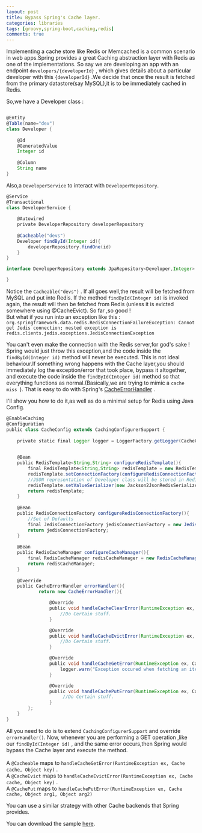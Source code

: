 ```yaml
---
layout: post
title: Bypass Spring's Cache layer.
categories: libraries
tags: [groovy,spring-boot,caching,redis]
comments: true
---
```


Implementing a cache store like Redis or Memcached is a common scenario in web apps.Spring provides a great Caching abstraction layer with Redis as one of the implementations.
So say we are developing an app with an endpoint `developers/{developerId}` , which gives details about a particular developer with this `{developerId}` .We decide that once the result is fetched from the primary datastore(say MySQL),it is to be immediately cached in Redis.

So,we have a Developer class :

```groovy

@Entity
@Table(name="dev")
class Developer {
	
	@Id
	@GeneratedValue
	Integer id
	
	@Column
	String name
}
```

Also,a `DeveloperService` to interact with `DeveloperRepository`.


```groovy
@Service
@Transactional
class DeveloperService {
	
	@Autowired
	private DeveloperRepository developerRepository
	
	@Cacheable("devs")
	Developer findById(Integer id){
		developerRepository.findOne(id)
	}
}
```

```groovy
interface DeveloperRepository extends JpaRepository<Developer,Integer> {

}
```

Notice the `Cacheable("devs")` . If all goes well,the result will be fetched from MySQL and put into Redis. 
If the method `findById(Integer id)` is invoked again, the result will then be fetched from Redis (unless it is evicted somewhere using @CacheEvict).
So far ,so good ! 
<br />
But what if you run into an exception like this :
`org.springframework.data.redis.RedisConnectionFailureException: Cannot get Jedis connection; nested exception is redis.clients.jedis.exceptions.JedisConnectionException` 
<br />

You can't even make the connection with the Redis server,for god's sake ! Spring would just throw this exception,and the code inside the `findById(Integer id)` method will never be executed. 
This is not ideal behaviour.If something wrong happens with the Cache layer,you should immediately log the exception/error that took place, bypass it altogether, and execute the code inside the `findById(Integer id)` method so that everything functions as normal.(Basically,we are trying to mimic a `cache miss `).
That is easy to do with Spring's [CacheErrorHandler](http://docs.spring.io/spring/docs/current/javadoc-api/org/springframework/cache/interceptor/CacheErrorHandler.html) .

I'll show you how to do it,as well as do a minimal setup for Redis using Java Config.

```groovy
@EnableCaching
@Configuration
public class CacheConfig extends CachingConfigurerSupport {
	
	private static final Logger logger = LoggerFactory.getLogger(CacheConfig.class);

	
	@Bean
	public RedisTemplate<String,String> configureRedisTemplate(){
		final RedisTemplate<String,String> redisTemplate = new RedisTemplate<String,String>();
		redisTemplate.setConnectionFactory(configureRedisConnectionFactory());
		//JSON representation of Developer class will be stored in Redis. 
		redisTemplate.setValueSerializer(new Jackson2JsonRedisSerializer<Developer>(Developer.class));
		return redisTemplate;
	}
	
	@Bean
	public RedisConnectionFactory configureRedisConnectionFactory(){
		//Set of Defaults
		final JedisConnectionFactory jedisConnectionFactory = new JedisConnectionFactory();
		return jedisConnectionFactory;
	}
	
	@Bean
	public RedisCacheManager configureCacheManager(){
		final RedisCacheManager redisCacheManager = new RedisCacheManager(configureRedisTemplate());
		return redisCacheManager;
	}
	
	@Override
	public CacheErrorHandler errorHandler(){
			return new CacheErrorHandler(){

				@Override
				public void handleCacheClearError(RuntimeException ex, Cache cache) {
					//Do Certain stuff.
				}

				@Override
				public void handleCacheEvictError(RuntimeException ex, Cache cache, Object key) {
					//Do Certain stuff.					
				}

				@Override
				public void handleCacheGetError(RuntimeException ex, Cache cache, Object key) {
					logger.warn("Exception occured when fetching an item from Redis.Time : {} , Key : {} , Cache : {}, Exception : ",LocalDateTime.now(),key,cache.getName(),ex);
				}

				@Override
				public void handleCachePutError(RuntimeException ex, Cache cache, Object arg1, Object arg2) {
				     //Do Certain stuff.											
				}
		};
	}
}
```

All you need to do is to extend `CachingConfigurerSupport` and override `errorHandler()`.
Now, whenever you are performing a GET operation ,like our `findById(Integer id)` , and the same error occurs,then Spring would bypass the Cache layer and execute the method.
<br /> <br />
A `@Cacheable` maps to `handleCacheGetError(RuntimeException ex, Cache cache, Object key)` .
<br />
A `@CacheEvict` maps to `handleCacheEvictError(RuntimeException ex, Cache cache, Object key)` .
<br />
A `@CachePut` maps to `handleCachePutError(RuntimeException ex, Cache cache, Object arg1, Object arg2)`

You can use a similar strategy with other Cache backends that Spring provides.


You can download the sample [here](https://gitlab.com/ankushs92/sample-boot-redis-errorHandler).
